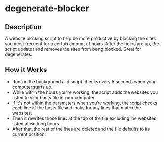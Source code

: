 # degenerate-blocker

## Description
A website blocking script to help be more productive by blocking the sites you most frequent for a certain amount of hours.
After the hours are up, the script updates and removes the sites from being blocked. Great for degenerates.

## How it Works
* Runs in the background and script checks every 5 seconds when your computer starts up.
* While within the hours you're working, the script adds the websites you listed to your hosts file in your computer.
* If it's not within the parameters when you're working, the script checks each line of the hosts file and looks for any lines that match the websites.
* Then it rewrites those lines at the top of the file excluding the websites listed at working hours.
* After that, the rest of the lines are deleted and the file defaults to its current position.
 
